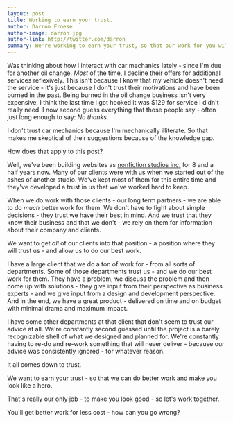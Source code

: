 ```yaml
---
layout: post
title: Working to earn your trust.
author: Darron Froese
author-image: darron.jpg
author-link: http://twitter.com/darron
summary: We're working to earn your trust, so that our work for you will be better than ever.
---
```


Was thinking about how I interact with car mechanics lately - since I'm due for another oil change. *Most* of the time, I decline their offers for additional services reflexively. This isn't because I know that my vehicle doesn't need the service - it's just because I don't trust their motivations and have been burned in the past. Being burned in the oil change business isn't very expensive, I think the last time I got hooked it was $129 for service I didn't really need. I now second guess everything that those people say - often just long enough to say: *No thanks.*

I don't trust car mechanics because I'm mechanically illiterate. So that makes me skeptical of their suggestions because of the knowledge gap.

How does that apply to this post?

Well, we've been building websites as [nonfiction studios inc.](http://nonfiction.ca) for 8 and a half years now. Many of our clients were with us when we started out of the ashes of another studio. We've kept most of them for this entire time and they've developed a trust in us that we've worked hard to keep.

When we do work with those clients - our long term partners - we are able to do *much* better work for them. We don't have to fight about simple decisions - they trust we have their best in mind. And we trust that they know their business and that we don't - we rely on them for information about their company and clients.

We want to get *all* of our clients into that position - a position where they will trust us - and allow us to do our best work.

I have a large client that we do a ton of work for - from all sorts of departments. Some of those departments trust us - and we do our best work for them. They have a problem, we discuss the problem and then come up with solutions - they give input from their perspective as business experts - and we give input from a design and development perspective. And in the end, we have a great product - delivered on time and on budget with minimal drama and maximum impact.

I have some other departments at that client that don't seem to trust our advice at all. We're constantly second guessed until the project is a barely recognizable shell of what we designed and planned for. We're constantly having to re-do and re-work something that will never deliver - because our advice was consistently ignored - for whatever reason.

It all comes down to trust.

We want to earn your trust - so that we can do better work and make you look like a hero.

That's really our only job - to make you look good - so let's work together.

You'll get better work for less cost - how can you go wrong?